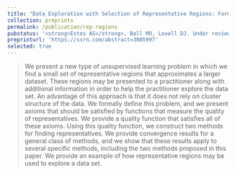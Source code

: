```yaml
---
title: "Data Exploration with Selection of Representative Regions: Formulation, Axioms, Methods, and Consistency"
collection: preprints
permalink: /publication/rep-regions
pubstatus: '<strong>Estes AS</strong>, Ball MO, Lovell DJ. Under review at <i>Mathematics of Operations Research</i> (first revision; major revision).'
preprinturl: 'https://ssrn.com/abstract=3005997'
selected: true
---
```

> We present a new type of unsupervised learning problem in which we find a small set of representative regions that approximates a larger dataset. These regions may be presented to a practitioner along with additional information in order to help the practitioner explore the data set. An advantage of this approach is that it does not rely on cluster structure of the data. We formally define this problem, and we present axioms that should be satisfied by functions that measure the quality of representatives. We provide a quality function that satisfies all of these axioms. Using this quality function, we construct two methods for finding representatives. We provide convergence results for a general class of methods, and we show that these results apply to several specific methods, including the two methods proposed in this paper. We provide an example of how representative regions may be used to explore a data set.

